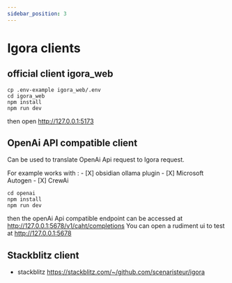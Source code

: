 ```yaml
---
sidebar_position: 3
---
```


# Igora clients

## official client igora_web
```
cp .env-example igora_web/.env
cd igora_web
npm install
npm run dev
```
then open http://127.0.0.1:5173

## OpenAi API compatible client
Can be used to translate OpenAi Api request to Igora request. 

For example works with : 
    - [X] obsidian ollama plugin
    - [X] Microsoft Autogen
    - [X] CrewAi 

```
cd openai
npm install
npm run dev
```
then the openAi Api compatible endpoint can be accessed at http://127.0.0.1:5678/v1/caht/completions
You can open a rudiment ui to test at http://127.0.0.1:5678



## Stackblitz client
- stackblitz https://stackblitz.com/~/github.com/scenaristeur/igora
